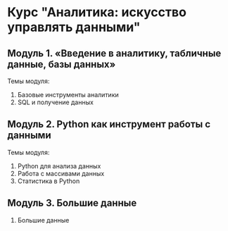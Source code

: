 # Курс "Аналитика: искусство управлять данными"

## Модуль 1. «Введение в аналитику, табличные данные, базы данных»
Темы модуля: 
1. Базовые инструменты аналитики 
2. SQL и получение данных

## Модуль 2. Python как инструмент работы с данными
Темы модуля: 
1. Python для анализа данных
2. Работа с массивами данных
3. Статистика в Python

## Модуль 3. Большие данные
1. Большие данные

